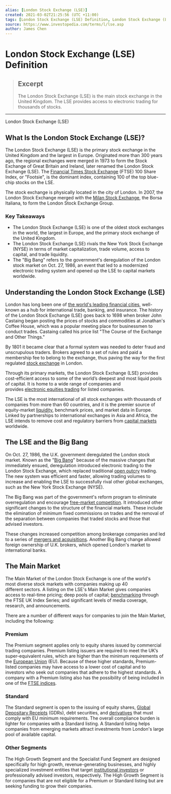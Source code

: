 ```yaml
---
alias: [London Stock Exchange (LSE)]
created: 2021-03-02T21:25:56 (UTC +11:00)
tags: [London Stock Exchange (LSE) Definition, London Stock Exchange (LSE)]
source: https://www.investopedia.com/terms/l/lse.asp
author: James Chen
---
```


# London Stock Exchange (LSE) Definition

> ## Excerpt
> The London Stock Exchange (LSE) is the main stock exchange in the United Kingdom. The LSE provides access to electronic trading for thousands of stocks.

---

London Stock Exchange (LSE)
## What Is the London Stock Exchange (LSE)?

The London Stock Exchange (LSE) is the primary stock exchange in the United Kingdom and the largest in Europe. Originated more than 300 years ago, the regional exchanges were merged in 1973 to form the Stock Exchange of Great Britain and Ireland, later renamed the London Stock Exchange (LSE). The [Financial Times Stock Exchange](https://www.investopedia.com/terms/f/ftse.asp) (FTSE) 100 Share Index, or "Footsie", is the dominant index, containing 100 of the top blue-chip stocks on the LSE.

The stock exchange is physically located in the city of London. In 2007, the London Stock Exchange merged with the [Milan Stock Exchange](https://www.investopedia.com/terms/m/milanstockexchange.asp), the Borsa Italiana, to form the London Stock Exchange Group.

### Key Takeaways

-   The London Stock Exchange (LSE) is one of the oldest stock exchanges in the world, the largest in Europe, and the primary stock exchange of the United Kingdom.
-   The London Stock Exchange (LSE) rivals the New York Stock Exchange (NYSE) in terms of market capitalization, trade volume, access to capital, and trade liquidity.
-   The "Big Bang" refers to the government's deregulation of the London stock market on Oct. 27, 1986, an event that led to a modernized electronic trading system and opened up the LSE to capital markets worldwide.

## Understanding the London Stock Exchange (LSE)

London has long been one of [the world's leading financial cities](https://www.investopedia.com/articles/investing/091114/worlds-top-financial-cities.asp), well-known as a hub for international trade, banking, and insurance. The history of the London Stock Exchange (LSE) goes back to 1698 when broker John Castaing began posting the prices of stocks and commodities at Jonathan's Coffee House, which was a popular meeting place for businessmen to conduct trades. Castaing called his price list "The Course of the Exchange and Other Things."

By 1801 it became clear that a formal system was needed to deter fraud and unscrupulous traders. Brokers agreed to a set of rules and paid a membership fee to belong to the exchange, thus paving the way for the first regulated [stock exchange](https://www.investopedia.com/terms/e/exchange.asp) in London.

Through its primary markets, the London Stock Exchange (LSE) provides cost-efficient access to some of the world’s deepest and most liquid pools of capital. It is home to a wide range of companies and provides [electronic equities trading](https://www.investopedia.com/articles/investing/110713/basics-mechanics-behind-electronic-trading.asp) for listed companies.

The LSE is the most international of all stock exchanges with thousands of companies from more than 60 countries, and it is the premier source of equity-market [liquidity](https://www.investopedia.com/terms/l/liquidity.asp), benchmark prices, and market data in Europe. Linked by partnerships to international exchanges in Asia and Africa, the LSE intends to remove cost and regulatory barriers from [capital markets](https://www.investopedia.com/terms/c/capitalmarkets.asp) worldwide.

## The LSE and the Big Bang

On Oct. 27, 1986, the U.K. government deregulated the London stock market. Known as the "[Big Bang](https://www.investopedia.com/terms/b/bigbang.asp)" because of the massive changes that immediately ensued, deregulation introduced electronic trading to the London Stock Exchange, which replaced traditional [open outcry](https://www.investopedia.com/terms/o/openoutcry.asp) trading. The new system was efficient and faster, allowing trading volumes to increase and enabling the LSE to successfully rival other global exchanges, such as the New York Stock Exchange (NYSE).

The Big Bang was part of the government's reform program to eliminate overregulation and encourage [free-market competition](https://www.investopedia.com/terms/f/freemarket.asp). It introduced other significant changes to the structure of the financial markets. These include the elimination of minimum fixed commissions on trades and the removal of the separation between companies that traded stocks and those that advised investors.

These changes increased competition among brokerage companies and led to a series of [mergers and acquisitions](https://www.investopedia.com/terms/m/mergersandacquisitions.asp). Another Big Bang change allowed foreign ownership of U.K. brokers, which opened London's market to international banks.

## The Main Market

The Main Market of the London Stock Exchange is one of the world's most diverse stock markets with companies making up 40 different sectors. A listing on the LSE's Main Market gives companies access to real-time pricing; deep pools of capital; [benchmarking](https://www.investopedia.com/terms/b/benchmark.asp) through the FTSE UK Index Series; and significant levels of media coverage, research, and announcements.

There are a number of different ways for companies to join the Main Market, including the following:

### Premium

The Premium segment applies only to equity shares issued by commercial trading companies. Premium listing issuers are required to meet the UK’s super-equivalent rules, which are higher than the minimum requirements of the [European Union](https://www.investopedia.com/terms/e/europeanunion.asp) (EU). Because of these higher standards, Premium-listed companies may have access to a lower cost of capital and to investors who seek out companies that adhere to the highest standards. A company with a Premium listing also has the possibility of being included in one of the [FTSE indices](https://www.investopedia.com/terms/f/footsie.asp).

### Standard

The Standard segment is open to the issuing of equity shares, [Global Depositary Receipts](https://www.investopedia.com/terms/g/gdr.asp) (GDRs), debt securities, and [derivatives](https://www.investopedia.com/terms/d/derivative.asp) that must comply with EU minimum requirements. The overall compliance burden is lighter for companies with a Standard listing. A Standard listing helps companies from emerging markets attract investments from London's large pool of available capital.

### Other Segments

The High Growth Segment and the Specialist Fund Segment are designed specifically for high growth, revenue-generating businesses, and highly specialized investment entities that target [institutional investors](https://www.investopedia.com/terms/i/institutionalinvestor.asp) or professionally advised investors, respectively. The High Growth Segment is for companies that are not eligible for a Premium or Standard listing but are seeking funding to grow their companies.

